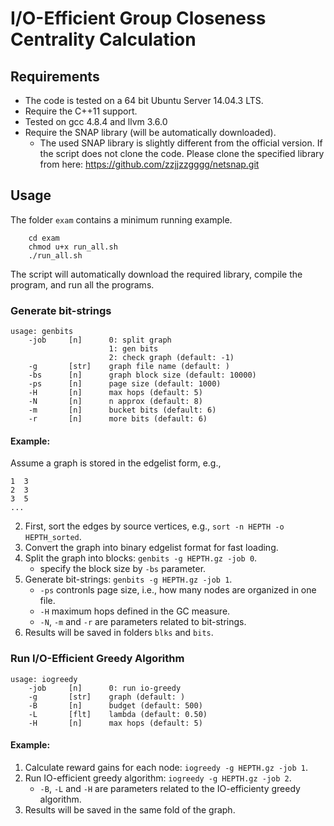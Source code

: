 # I/O-Efficient Group Closeness Centrality Calculation

## Requirements

* The code is tested on a 64 bit Ubuntu Server 14.04.3 LTS.
* Require the C++11 support.
* Tested on gcc 4.8.4 and llvm 3.6.0
* Require the SNAP library (will be automatically downloaded).
  * The used SNAP library is slightly different from the official version.
    If the script does not clone the code. Please clone the specified library from here:
    https://github.com/zzjjzzgggg/netsnap.git

## Usage

The folder `exam` contains a minimum running example.

```shell
    cd exam
    chmod u+x run_all.sh
    ./run_all.sh
```

The script will automatically download the required library, compile the program, and run all the programs.


### Generate bit-strings

```
usage: genbits
    -job     [n]      0: split graph
		              1: gen bits
		              2: check graph (default: -1)
    -g       [str]    graph file name (default: )
    -bs      [n]      graph block size (default: 10000)
    -ps      [n]      page size (default: 1000)
    -H       [n]      max hops (default: 5)
    -N       [n]      n approx (default: 8)
    -m       [n]      bucket bits (default: 6)
    -r       [n]      more bits (default: 6)
```

#### Example:
Assume a graph is stored in the edgelist form, e.g.,
```
1  3
2  3
3  5
...
```
2. First, sort the edges by source vertices, e.g., `sort -n HEPTH -o HEPTH_sorted`.
3. Convert the graph into binary edgelist format for fast loading.
4. Split the graph into blocks: `genbits -g HEPTH.gz -job 0`.
   * specify the block size by `-bs` parameter.
5. Generate bit-strings: `genbits -g HEPTH.gz -job 1`.
   * `-ps` contronls page size, i.e., how many nodes are organized in one file.
   * `-H` maximum hops defined in the GC measure.
   * `-N`, `-m` and `-r` are parameters related to bit-strings.
6. Results will be saved in folders `blks` and `bits`.

### Run I/O-Efficient Greedy Algorithm

```
usage: iogreedy
    -job     [n]      0: run io-greedy
    -g       [str]    graph (default: )
    -B       [n]      budget (default: 500)
    -L       [flt]    lambda (default: 0.50)
    -H       [n]      max hops (default: 5)
```

#### Example:
1. Calculate reward gains for each node: `iogreedy -g HEPTH.gz -job 1`.
2. Run IO-efficient greedy algorithm: `iogreedy -g HEPTH.gz -job 2`.
   * `-B`, `-L` and `-H` are parameters related to the IO-efficienty greedy algorithm.
3. Results will be saved in the same fold of the graph.
